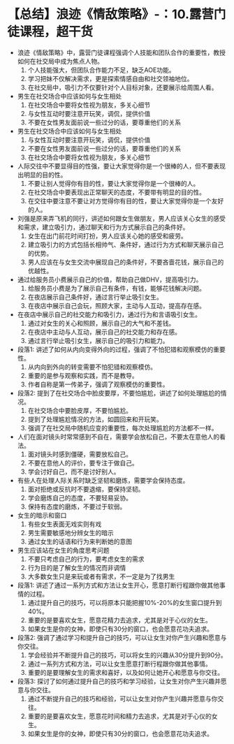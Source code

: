 # 【总结】浪迹《情敌策略》-：10.露营门徒课程，超干货

-   浪迹《情敌策略》中，露营门徒课程强调个人技能和团队合作的重要性，教授如何在社交局中成为焦点人物。
    1.  个人技能强大，但团队合作能力不足，缺乏AOE功能。
    2.  学习把妹不仅解决需求，更是探索情感自由和社交领袖地位。
    3.  在社交局中，吸引力不仅要针对个人目标对象，还要展示给周围人看。
-   男生在社交场合中应该如何与女生相处
    1.  在社交场合中要将女性视为朋友，多关心细节
    2.  与女性互动时要注意开玩笑，调侃，提供价值
    3.  不要在女性男友面前说一些过分的话，要尊重他们的关系
-   男生在社交场合中应该如何与女生相处
    1.  与女性互动时要注意开玩笑，调侃，提供价值
    2.  不要在女性男友面前说一些过分的话，要尊重他们的关系
    3.  在社交场合中要将女性视为朋友，多关心细节
-   人际交往中不要显得目的性强，要让大家觉得你是一个很棒的人，但不要表现出明显的目的性。
    1.  不要让别人觉得你有目的性，要让大家觉得你是一个很棒的人。
    2.  在社交场合中要表现出正常聊天的态度，不要带有明显的目的性。
    3.  在交往中要注意不要让对方觉得你有目的性，要让大家觉得你是一个友好的人。
-   刘强是原来弄飞机的同行，讲述如何跟女生做朋友，男人应该关心女生的感受和需求，建立吸引力，通过聊天和行为方式展示自己的条件好。
    1.  女生在出门前花时间打扮，男人应该关心她的感受和疲劳。
    2.  建立吸引力的方式包括长相帅气、条件好，通过行为方式和聊天展示自己的优势。
    3.  男人应该在与女生交流中展现自己的条件好，不要吝啬花钱，展示自己的优越性。
-   通过给服务员小费展示自己的价值，帮助自己做DHV，提高吸引力。
    1.  给服务员小费是为了展示自己有条件，有钱，能够花钱解决问题。
    2.  在夜店展示自己条件好，通过言行举止吸引女生。
    3.  在夜店中展示自己会玩，照顾大家，主动与人互动，提高存在感。
-   在夜店中展示自己的社交能力和吸引力，通过行为和言语吸引女生。
    1.  通过对女生的关心和照顾，展示自己的大气和不差钱。
    2.  在夜店中主动与人互动，展示自己的社交能力和存在感。
    3.  通过言行举止吸引女生，展示自己的吸引力和能力。
-   段落1: 讲述了如何从内向变得外向的过程，强调了不怕犯错和观察模仿的重要性。
    1.  从内向到外向的转变需要不怕犯错和观察模仿。
    2.  重要的是参与观察和实践，而不是教导。
    3.  作者自称是第一传弟子，强调了观察模仿的重要性。
-   段落2: 提到了在社交场合中脸皮要厚，不要怕尴尬，讲述了如何处理尴尬的情况。
    1.  在社交场合中要脸皮厚，不要怕尴尬。
    2.  提到了处理尴尬情况的方法，如圆回来和开玩笑。
    3.  强调了在社交局中随机应变的重要性，每次处理尴尬的方法都不一样。
-   人们在面对镜头时常常感到不自在，需要学会放松自己，不要太在意他人的看法。
    1.  面对镜头时感到僵硬，需要放松自己。
    2.  不要在意他人的评价，要专注于做自己。
    3.  学会讨好自己，而不是讨好别人。
-   有些人在处理人际关系时缺乏坚韧和磨炼，需要学会保持态度。
    1.  面对拒绝或反抗时不要退缩，要保持坚韧。
    2.  学会磨炼自己的态度，不要轻易妥协。
    3.  保持有态度的磨炼，不要过于软弱。
-   女生的暗示和窗口
    1.  有些女生表面无戏实则有戏
    2.  男生需要敏感地分辨女生的暗示
    3.  通过女生的话语和行为来判断她的意图
-   男生应该站在女生的角度思考问题
    1.  不要只考虑自己的行为，要考虑女生的需求
    2.  行为目的是了解女生的情况而非调情
    3.  大多数女生只是来玩或者有需求，不一定是为了找男生
-   段落1: 讲述了通过一系列方式和方法让女生开心，愿意打断行程跟你做其他事情的过程。
    1.  通过提升自己的技巧，可以将原本只能把握10%-20%的女生窗口提升到40%。
    2.  重要的是要喜欢女生，愿意花精力去追求，尤其是对于心仪的女生。
    3.  如果女生是你的女神，即使只有30分的窗口，也会愿意花功夫追求。
-   段落2: 强调了通过学习和提升自己的技巧，可以让女生对你产生兴趣和愿意与你交往。
    1.  学会经验并不断提升自己的技巧，可以将女生的兴趣从30分提升到90分。
    2.  通过一系列方式和方法，可以让女生愿意打断行程跟你做其他事情。
    3.  重要的是要理解女生的需求和喜好，以及如何让她开心和愿意与你交往。
-   段落3: 探讨了如何通过提升自己的技巧和学习经验，让女生对你产生兴趣并愿意与你交往。
    1.  通过不断提升自己的技巧和经验，可以让女生对你产生兴趣并愿意与你交往。
    2.  重要的是要喜欢女生，愿意花时间和精力去追求，尤其是对于心仪的女生。
    3.  如果女生是你的女神，即使只有30分的窗口，也会愿意花功夫追求。